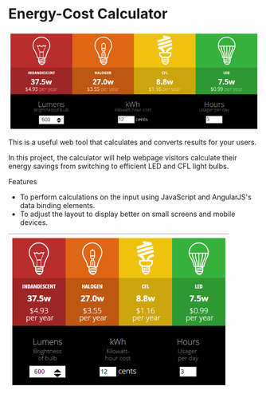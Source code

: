 # Energy-Cost Calculator

![alt tag](assets/images/calc_big.png)

This is a useful web tool that calculates and converts results for your users.

In this project, the calculator will help webpage visitors calculate 
their energy savings from switching to efficient LED and CFL light bulbs.

Features
- To perform calculations on the input using JavaScript and AngularJS's data binding elements.
- To adjust the layout to display better on small screens and mobile devices.

![alt tag](assets/images/calc_small.png)
